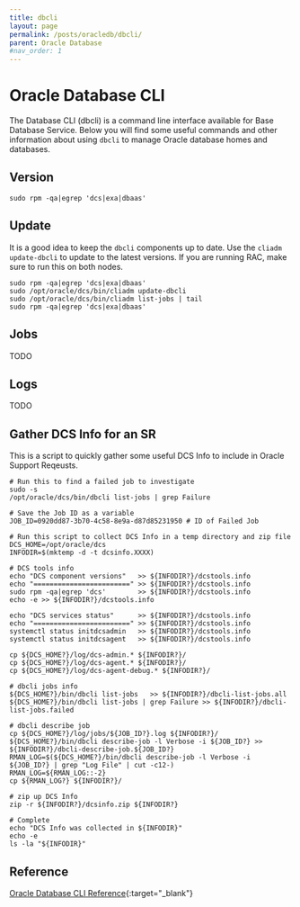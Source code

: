 ```yaml
---
title: dbcli
layout: page
permalink: /posts/oracledb/dbcli/
parent: Oracle Database
#nav_order: 1
---
```


# Oracle Database CLI

The Database CLI (dbcli) is a command line interface available for Base Database Service. Below you will find some useful commands and other information about using `dbcli` to manage Oracle database homes and databases.

## Version

```
sudo rpm -qa|egrep 'dcs|exa|dbaas'
```

## Update

It is a good idea to keep the `dbcli` components up to date. Use the `cliadm update-dbcli` to update to the latest versions. If you are running RAC, make sure to run this on both nodes.

```
sudo rpm -qa|egrep 'dcs|exa|dbaas'
sudo /opt/oracle/dcs/bin/cliadm update-dbcli
sudo /opt/oracle/dcs/bin/cliadm list-jobs | tail
sudo rpm -qa|egrep 'dcs|exa|dbaas'
```

## Jobs

TODO

## Logs

TODO

## Gather DCS Info for an SR

This is a script to quickly gather some useful DCS Info to include in Oracle Support Reqeusts.

```
# Run this to find a failed job to investigate
sudo -s
/opt/oracle/dcs/bin/dbcli list-jobs | grep Failure

# Save the Job ID as a variable
JOB_ID=0920dd87-3b70-4c58-8e9a-d87d85231950 # ID of Failed Job
```
```
# Run this script to collect DCS Info in a temp directory and zip file
DCS_HOME=/opt/oracle/dcs
INFODIR=$(mktemp -d -t dcsinfo.XXXX)

# DCS tools info
echo "DCS component versions"   >> ${INFODIR?}/dcstools.info
echo "========================" >> ${INFODIR?}/dcstools.info
sudo rpm -qa|egrep 'dcs'        >> ${INFODIR?}/dcstools.info
echo -e >> ${INFODIR?}/dcstools.info

echo "DCS services status"      >> ${INFODIR?}/dcstools.info
echo "========================" >> ${INFODIR?}/dcstools.info
systemctl status initdcsadmin   >> ${INFODIR?}/dcstools.info
systemctl status initdcsagent   >> ${INFODIR?}/dcstools.info

cp ${DCS_HOME?}/log/dcs-admin.* ${INFODIR?}/
cp ${DCS_HOME?}/log/dcs-agent.* ${INFODIR?}/
cp ${DCS_HOME?}/log/dcs-agent-debug.* ${INFODIR?}/

# dbcli jobs info
${DCS_HOME?}/bin/dbcli list-jobs   >> ${INFODIR?}/dbcli-list-jobs.all
${DCS_HOME?}/bin/dbcli list-jobs | grep Failure >> ${INFODIR?}/dbcli-list-jobs.failed

# dbcli describe job
cp ${DCS_HOME?}/log/jobs/${JOB_ID?}.log ${INFODIR?}/
${DCS_HOME?}/bin/dbcli describe-job -l Verbose -i ${JOB_ID?} >> ${INFODIR?}/dbcli-describe-job.${JOB_ID?}
RMAN_LOG=$(${DCS_HOME?}/bin/dbcli describe-job -l Verbose -i ${JOB_ID?} | grep "Log File" | cut -c12-)
RMAN_LOG=${RMAN_LOG::-2}
cp ${RMAN_LOG?} ${INFODIR?}/

# zip up DCS Info
zip -r ${INFODIR?}/dcsinfo.zip ${INFODIR?}

# Complete
echo "DCS Info was collected in ${INFODIR}"
echo -e 
ls -la "${INFODIR}"

```

## Reference

[Oracle Database CLI Reference](https://docs.oracle.com/en-us/iaas/dbcs/doc/oracle-database-cli-reference.html){:target="_blank"}
